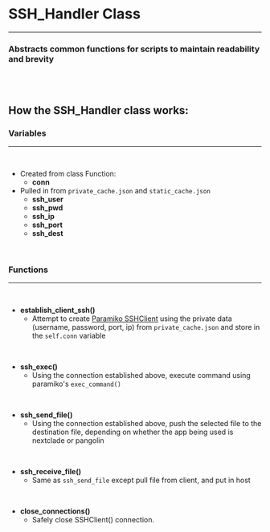 
# SSH_Handler Class
_______________________________________

### Abstracts common functions for scripts to maintain readability and brevity

<br />
<br />

## How the SSH_Handler class works:

### **Variables**
______

<br />

- Created from class Function:
  - **conn**
- Pulled in from `private_cache.json` and `static_cache.json`
  - **ssh_user**
  - **ssh_pwd**
  - **ssh_ip**
  - **ssh_port**
  - **ssh_dest**

<br />

### **Functions**
_____
<br />

- **establish_client_ssh()**
  - Attempt to create [Paramiko SSHClient](http://docs.paramiko.org/en/stable/api/client.html) using the private data (username, password, port, ip) from `private_cache.json` and store in the `self.conn` variable

<br />

- **ssh_exec()**
  - Using the connection established above, execute command using paramiko's `exec_command()`

<br />

- **ssh_send_file()**
  - Using the connection established above, push the selected file to the destination file, depending on whether the app being used is nextclade or pangolin

<br />

- **ssh_receive_file()**
  - Same as `ssh_send_file` except pull file from client, and put in host

<br />

- **close_connections()**
  - Safely close SSHClient() connection.


